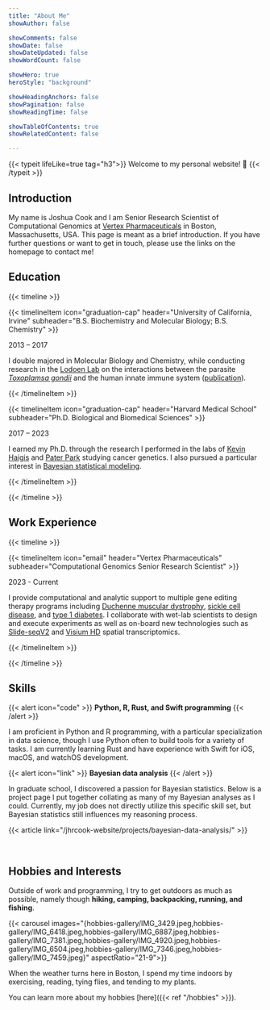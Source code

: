 ```yaml
---
title: "About Me"
showAuthor: false

showComments: false
showDate: false
showDateUpdated: false
showWordCount: false

showHero: true
heroStyle: "background"

showHeadingAnchors: false
showPagination: false
showReadingTime: false

showTableOfContents: true
showRelatedContent: false

---
```


{{< typeit lifeLike=true tag="h3">}}
Welcome to my personal website! 👋
{{< /typeit >}}

## Introduction

My name is Joshua Cook and I am Senior Research Scientist of Computational Genomics at [Vertex Pharmaceuticals](https://www.vrtx.com) in Boston, Massachusetts, USA.
This page is meant as a brief introduction.
If you have further questions or want to get in touch, please use the links on the homepage to contact me!

## Education

{{< timeline >}}

{{< timelineItem icon="graduation-cap" header="University of California, Irvine" subheader="B.S. Biochemistry and Molecular Biology; B.S. Chemistry" >}}

2013 – 2017 <br>

I double majored in Molecular Biology and Chemistry, while conducting research in the <a href="https://lodoenlab.bio.uci.edu">Lodoen Lab</a> on the interactions between the parasite <a href="https://en.wikipedia.org/wiki/Toxoplasma_gondii"><i>Toxoplamsa gondii</i></a> and the human innate immune system (<a href="https://doi.org/10.1074/jbc.M117.793281">publication</a>).

{{< /timelineItem >}}

{{< timelineItem icon="graduation-cap" header="Harvard Medical School" subheader="Ph.D. Biological and Biomedical Sciences" >}}

2017 – 2023 <br>

I earned my Ph.D. through the research I performed in the labs of <a href="https://www.haigislab.org">Kevin Haigis</a> and <a href="https://compbio.hms.harvard.edu/index">Pater Park</a> studying cancer genetics. I also pursued a particular interest in <a href="https://en.wikipedia.org/wiki/Bayesian_statistics">Bayesian statistical modeling</a>.

{{< /timelineItem >}}

{{< /timeline >}}

## Work Experience

{{< timeline >}}

{{< timelineItem icon="email" header="Vertex Pharmaceuticals" subheader="Computational Genomics Senior Research Scientist" >}}

2023 - Current <br>

I provide computational and analytic support to multiple gene editing therapy programs including <a href="https://en.wikipedia.org/wiki/Duchenne_muscular_dystrophy">Duchenne muscular dystrophy</a>, <a href="https://en.wikipedia.org/wiki/Sickle_cell_disease">sickle cell disease</a>, and <a href="https://en.wikipedia.org/wiki/Type_1_diabetes">type 1 diabetes</a>. I collaborate with wet-lab scientists to design and execute experiments as well as on-board new technologies such as <a href="https://doi.org/10.1038/s41587-020-0739-1">Slide-seqV2</a> and <a href="https://www.10xgenomics.com/products/visium-hd-spatial-gene-expression">Visium HD</a> spatial transcriptomics.

{{< /timelineItem >}}

{{< /timeline >}}

## Skills

{{< alert icon="code" >}}
**Python, R, Rust, and Swift programming**
{{< /alert >}}

I am proficient in Python and R programming, with a particular specialization in data science, though I use Python often to build tools for a variety of tasks.
I am currently learning Rust and have experience with Swift for iOS, macOS, and watchOS development.

{{< alert icon="link" >}}
**Bayesian data analysis**
{{< /alert >}}

In graduate school, I discovered a passion for Bayesian statistics.
Below is a project page I put together collating as many of my Bayesian analyses as I could.
Currently, my job does not directly utilize this specific skill set, but Bayesian statistics still influences my reasoning process.

{{< article link="/jhrcook-website/projects/bayesian-data-analysis/" >}}

<br>

<!-- 
{{< alert icon="wand-magic-sparkles" >}}
**Machine learning**
{{< /alert >}}

More text about ML.

{{< alert icon="image" >}}
**Data visualization**
{{< /alert >}} -->

## Hobbies and Interests

Outside of work and programming, I try to get outdoors as much as possible, namely though **hiking, camping, backpacking, running, and fishing**.

{{< carousel images="{hobbies-gallery/IMG_3429.jpeg,hobbies-gallery/IMG_6418.jpeg,hobbies-gallery/IMG_6887.jpeg,hobbies-gallery/IMG_7381.jpeg,hobbies-gallery/IMG_4920.jpeg,hobbies-gallery/IMG_6504.jpeg,hobbies-gallery/IMG_7346.jpeg,hobbies-gallery/IMG_7459.jpeg}" aspectRatio="21-9">}}

When the weather turns here in Boston, I spend my time indoors by exercising, reading, tying flies, and tending to my plants.

You can learn more about my hobbies [here]({{< ref "/hobbies" >}}).
